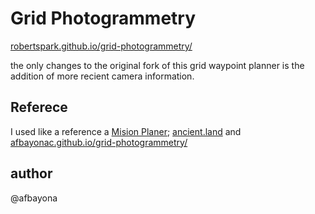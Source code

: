 # Grid Photogrammetry

[robertspark.github.io/grid-photogrammetry/](https://robertspark.github.io/grid-photogrammetry/)

the only changes to the original fork of this grid waypoint planner is the addition of more recient camera information.


## Referece

I used like a reference a [Mision Planer](https://github.com/smt5965/mission-planner-/blob/ddaf805a204aa4f89d716ebc3d10b97bbef92bee/ExtLibs/Utilities/Grid.cs#L315); [ancient.land](https://ancient.land) and [afbayonac.github.io/grid-photogrammetry/](https://afbayonac.github.io/grid-photogrammetry/)

## author
@afbayona
